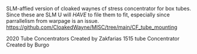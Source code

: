 SLM-affied version of cloaked waynes cf stress concentrator for box tubes.
Since these are SLM U will _HAVE_ to file them to fit, especially since parrallelism from warpage is an issue.
https://github.com/CloakedWayne/MISC/tree/main/CF_tube_mounting

2020 Tube Concentrators Created by Zakfarias
1515 tube Concentrator Created by Burgo
